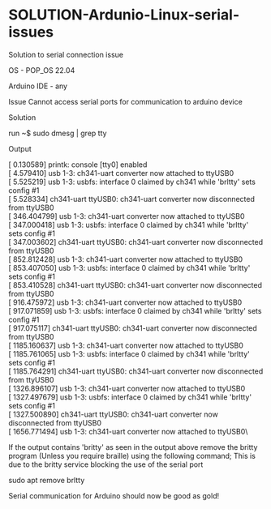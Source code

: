 # SOLUTION-Ardunio-Linux-serial-issues
Solution to serial connection issue

OS - POP_OS 22.04

Arduino IDE - any

Issue Cannot access serial ports for communication to arduino device

Solution 

run ~$ sudo dmesg | grep tty

Output

[    0.130589] printk: console [tty0] enabled \
[    4.579410] usb 1-3: ch341-uart converter now attached to ttyUSB0 \
[    5.525219] usb 1-3: usbfs: interface 0 claimed by ch341 while 'brltty' sets config #1\
[    5.528334] ch341-uart ttyUSB0: ch341-uart converter now disconnected from ttyUSB0\
[  346.404799] usb 1-3: ch341-uart converter now attached to ttyUSB0\
[  347.000418] usb 1-3: usbfs: interface 0 claimed by ch341 while 'brltty' sets config #1\
[  347.003602] ch341-uart ttyUSB0: ch341-uart converter now disconnected from ttyUSB0\
[  852.812428] usb 1-3: ch341-uart converter now attached to ttyUSB0\
[  853.407050] usb 1-3: usbfs: interface 0 claimed by ch341 while 'brltty' sets config #1\
[  853.410528] ch341-uart ttyUSB0: ch341-uart converter now disconnected from ttyUSB0\
[  916.475972] usb 1-3: ch341-uart converter now attached to ttyUSB0\
[  917.071859] usb 1-3: usbfs: interface 0 claimed by ch341 while 'brltty' sets config #1\
[  917.075117] ch341-uart ttyUSB0: ch341-uart converter now disconnected from ttyUSB0\
[ 1185.160637] usb 1-3: ch341-uart converter now attached to ttyUSB0\
[ 1185.761065] usb 1-3: usbfs: interface 0 claimed by ch341 while 'brltty' sets config #1\
[ 1185.764291] ch341-uart ttyUSB0: ch341-uart converter now disconnected from ttyUSB0\
[ 1326.896107] usb 1-3: ch341-uart converter now attached to ttyUSB0\
[ 1327.497679] usb 1-3: usbfs: interface 0 claimed by ch341 while 'brltty' sets config #1\
[ 1327.500890] ch341-uart ttyUSB0: ch341-uart converter now disconnected from ttyUSB0\
[ 1656.771494] usb 1-3: ch341-uart converter now attached to ttyUSB0\

If the output contains 'britty' as seen in the output above remove the britty program (Unless you require braille) using the following command;
This is due to the britty service blocking the use of the serial port

sudo apt remove brltty

Serial communication for Arduino should now be good as gold!

